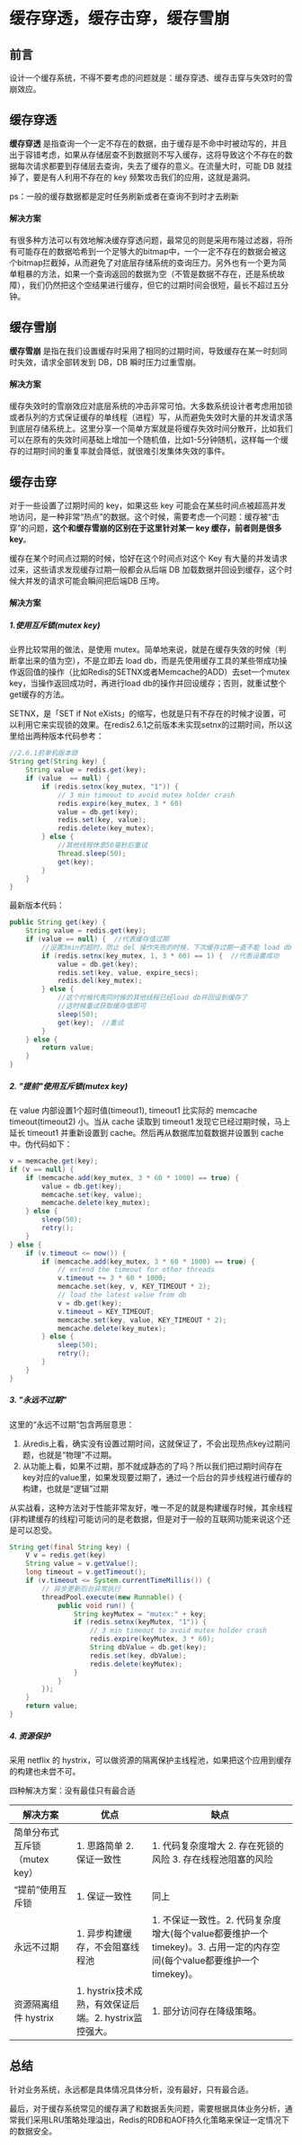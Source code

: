 # 缓存穿透，缓存击穿，缓存雪崩

## 前言

设计一个缓存系统，不得不要考虑的问题就是：缓存穿透、缓存击穿与失效时的雪崩效应。

## 缓存穿透

**缓存穿透** 是指查询一个一定不存在的数据，由于缓存是不命中时被动写的，并且出于容错考虑，如果从存储层查不到数据则不写入缓存，这将导致这个不存在的数据每次请求都要到存储层去查询，失去了缓存的意义。在流量大时，可能 DB 就挂掉了，要是有人利用不存在的 key 频繁攻击我们的应用，这就是漏洞。

ps：一般的缓存数据都是定时任务刷新或者在查询不到时才去刷新

#### 解决方案

有很多种方法可以有效地解决缓存穿透问题，最常见的则是采用布隆过滤器，将所有可能存在的数据哈希到一个足够大的bitmap中，一个一定不存在的数据会被这个bitmap拦截掉，从而避免了对底层存储系统的查询压力。另外也有一个更为简单粗暴的方法，如果一个查询返回的数据为空（不管是数据不存在，还是系统故障），我们仍然把这个空结果进行缓存，但它的过期时间会很短，最长不超过五分钟。

## 缓存雪崩

**缓存雪崩** 是指在我们设置缓存时采用了相同的过期时间，导致缓存在某一时刻同时失效，请求全部转发到 DB，DB 瞬时压力过重雪崩。

#### 解决方案

缓存失效时的雪崩效应对底层系统的冲击非常可怕。大多数系统设计者考虑用加锁或者队列的方式保证缓存的单线程（进程）写，从而避免失效时大量的并发请求落到底层存储系统上。这里分享一个简单方案就是将缓存失效时间分散开，比如我们可以在原有的失效时间基础上增加一个随机值，比如1-5分钟随机，这样每一个缓存的过期时间的重复率就会降低，就很难引发集体失效的事件。

## 缓存击穿

对于一些设置了过期时间的 key，如果这些 key 可能会在某些时间点被超高并发地访问，是一种非常“热点”的数据。这个时候，需要考虑一个问题：缓存被“击穿”的问题，**这个和缓存雪崩的区别在于这里针对某一 key 缓存，前者则是很多 key**。

缓存在某个时间点过期的时候，恰好在这个时间点对这个 Key 有大量的并发请求过来，这些请求发现缓存过期一般都会从后端 DB 加载数据并回设到缓存，这个时候大并发的请求可能会瞬间把后端DB 压垮。

#### 解决方案

##### 1.使用互斥锁(mutex key)

业界比较常用的做法，是使用 mutex。简单地来说，就是在缓存失效的时候（判断拿出来的值为空），不是立即去 load db，而是先使用缓存工具的某些带成功操作返回值的操作（比如Redis的SETNX或者Memcache的ADD）去set一个mutex key，当操作返回成功时，再进行load db的操作并回设缓存；否则，就重试整个get缓存的方法。

SETNX，是「SET if Not eXists」的缩写，也就是只有不存在的时候才设置，可以利用它来实现锁的效果。在redis2.6.1之前版本未实现setnx的过期时间，所以这里给出两种版本代码参考：

```java
//2.6.1前单机版本锁
String get(String key) {
    String value = redis.get(key);
    if (value  == null) {
        if (redis.setnx(key_mutex, "1")) {
            // 3 min timeout to avoid mutex holder crash
            redis.expire(key_mutex, 3 * 60)
            value = db.get(key);
            redis.set(key, value);
            redis.delete(key_mutex);
        } else {
            //其他线程休息50毫秒后重试
            Thread.sleep(50);
            get(key);
        }
    }
}

```

最新版本代码：

```java
public String get(key) {
    String value = redis.get(key);
    if (value == null) {  //代表缓存值过期
        //设置3min的超时，防止 del 操作失败的时候，下次缓存过期一直不能 load db
        if (redis.setnx(key_mutex, 1, 3 * 60) == 1) {  //代表设置成功
            value = db.get(key);
            redis.set(key, value, expire_secs);
            redis.del(key_mutex);
        } else {
            //这个时候代表同时候的其他线程已经load db并回设到缓存了
            //这时候重试获取缓存值即可
            sleep(50);
            get(key);  //重试
        }
    } else {
        return value;
    }
}

```

##### 2. "提前"使用互斥锁(mutex key)

在 value 内部设置1个超时值(timeout1), timeout1 比实际的 memcache timeout(timeout2) 小。当从 cache 读取到 timeout1 发现它已经过期时候，马上延长 timeout1 并重新设置到 cache。然后再从数据库加载数据并设置到 cache 中。伪代码如下：

```java
v = memcache.get(key);
if (v == null) {
    if (memcache.add(key_mutex, 3 * 60 * 1000) == true) {
        value = db.get(key);
        memcache.set(key, value);
        memcache.delete(key_mutex);
    } else {
        sleep(50);
        retry();
    }
} else {
    if (v.timeout <= now()) {
        if (memcache.add(key_mutex, 3 * 60 * 1000) == true) {
            // extend the timeout for other threads
            v.timeout += 3 * 60 * 1000;
            memcache.set(key, v, KEY_TIMEOUT * 2);
            // load the latest value from db
            v = db.get(key);
            v.timeout = KEY_TIMEOUT;
            memcache.set(key, value, KEY_TIMEOUT * 2);
            memcache.delete(key_mutex);
        } else {
            sleep(50);
            retry();
        }
    }
}

```

##### 3. "永远不过期"

这里的“永远不过期”包含两层意思：

1. 从redis上看，确实没有设置过期时间，这就保证了，不会出现热点key过期问题，也就是“物理”不过期。
2. 从功能上看，如果不过期，那不就成静态的了吗？所以我们把过期时间存在key对应的value里，如果发现要过期了，通过一个后台的异步线程进行缓存的构建，也就是“逻辑”过期

从实战看，这种方法对于性能非常友好，唯一不足的就是构建缓存时候，其余线程(非构建缓存的线程)可能访问的是老数据，但是对于一般的互联网功能来说这个还是可以忍受。

```java
String get(final String key) {
    V v = redis.get(key)
    String value = v.getValue();
    long timeout = v.getTimeout();
    if (v.timeout <= System.currentTimeMillis()) {
        // 异步更新后台异常执行
        threadPool.execute(new Runnable() {
            public void run() {
                String keyMutex = "mutex:" + key;
                if (redis.setnx(keyMutex, "1")) {
                    // 3 min timeout to avoid mutex holder crash
                    redis.expire(keyMutex, 3 * 60);
                    String dbValue = db.get(key);
                    redis.set(key, dbValue);
                    redis.delete(keyMutex);
                }
            }
        });
    }
    return value;
}

```

##### 4. 资源保护

采用 netflix 的 hystrix，可以做资源的隔离保护主线程池，如果把这个应用到缓存的构建也未尝不可。

四种解决方案：没有最佳只有最合适

|解决方案|优点|缺点|
|--|--|--|
|简单分布式互斥锁（mutex key）|1. 思路简单 2. 保证一致性|1. 代码复杂度增大 2. 存在死锁的风险 3. 存在线程池阻塞的风险|
| “提前”使用互斥锁|1. 保证一致性|同上|
| 永远不过期|1. 异步构建缓存，不会阻塞线程池|1. 不保证一致性。2. 代码复杂度增大(每个value都要维护一个timekey)。3. 占用一定的内存空间(每个value都要维护一个timekey)。|
|资源隔离组件 hystrix|1. hystrix技术成熟，有效保证后端。2. hystrix监控强大。|1. 部分访问存在降级策略。|                                    |

## 总结

针对业务系统，永远都是具体情况具体分析，没有最好，只有最合适。

最后，对于缓存系统常见的缓存满了和数据丢失问题，需要根据具体业务分析，通常我们采用LRU策略处理溢出，Redis的RDB和AOF持久化策略来保证一定情况下的数据安全。
